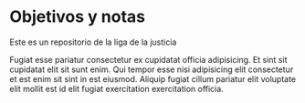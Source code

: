 # Objetivos y notas

Este es un repositorio de la liga de la justicia

Fugiat esse pariatur consectetur ex cupidatat officia adipisicing. Et sint sit cupidatat elit sit sunt enim. Qui tempor esse nisi adipisicing elit consectetur et est enim sit sint in est eiusmod. Aliquip fugiat cillum pariatur elit voluptate elit mollit est id elit fugiat exercitation exercitation officia.